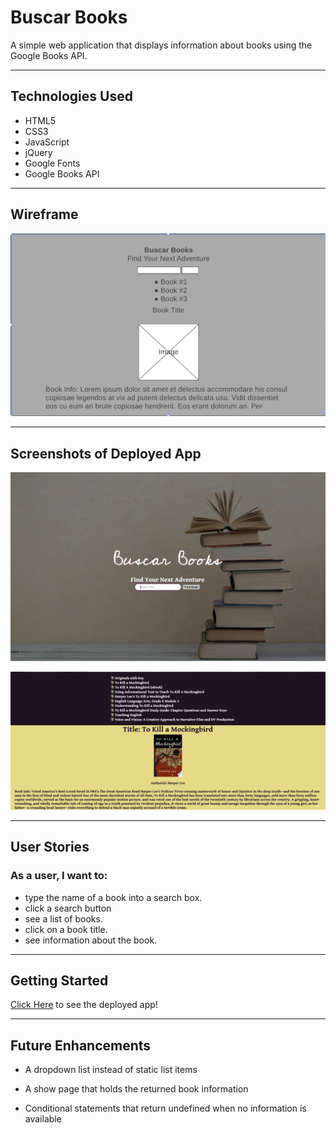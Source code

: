 # Buscar Books

A simple web application that displays information about books using the Google Books API.

---

## Technologies Used

* HTML5
* CSS3
* JavaScript
* jQuery
* Google Fonts
* Google Books API

---

## Wireframe

![](images/wireframe.png)

---

## Screenshots of Deployed App

![](images/bb_top.png)

![](images/bb_bottom.png)

---

## User Stories

### As a user, I want to:
* type the name of a book into a search box.
* click a search button
* see a list of books. 
* click on a book title. 
* see information about the book.

---

## Getting Started

[Click Here](https://amr745.github.io/buscar-books/) to see the deployed app!

---

## Future Enhancements

* A dropdown list instead of static list items

* A show page that holds the returned book information

* Conditional statements that return undefined when no information is available